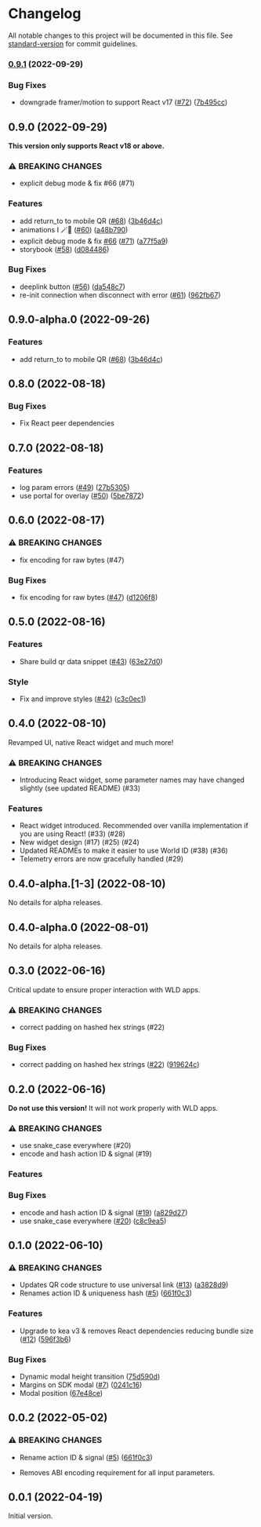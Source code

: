 # Changelog

All notable changes to this project will be documented in this file. See [standard-version](https://github.com/conventional-changelog/standard-version) for commit guidelines.

### [0.9.1](https://github.com/worldcoin/world-id-js/compare/v0.9.0...v0.9.1) (2022-09-29)

### Bug Fixes

- downgrade framer/motion to support React v17 ([#72](https://github.com/worldcoin/world-id-js/issues/72)) ([7b495cc](https://github.com/worldcoin/world-id-js/commit/7b495cc8841872116dfa05514c96ce9eb3aae5ab))

## 0.9.0 (2022-09-29)

**This version only supports React v18 or above.**

### ⚠ BREAKING CHANGES

- explicit debug mode & fix #66 (#71)

### Features

- add return_to to mobile QR ([#68](https://github.com/worldcoin/world-id-js/issues/68)) ([3b46d4c](https://github.com/worldcoin/world-id-js/commit/3b46d4c67dcc45e03a15ec5575e9e2e9f6c515ea))
- animations I 🪄🧞 ([#60](https://github.com/worldcoin/world-id-js/issues/60)) ([a48b790](https://github.com/worldcoin/world-id-js/commit/a48b79076c60cfeded0f34efd78c1b6b89da64d1))
- explicit debug mode & fix [#66](https://github.com/worldcoin/world-id-js/issues/66) ([#71](https://github.com/worldcoin/world-id-js/issues/71)) ([a77f5a9](https://github.com/worldcoin/world-id-js/commit/a77f5a91f48a51921e93be1223fe5bedd054960f))
- storybook ([#58](https://github.com/worldcoin/world-id-js/issues/58)) ([d084486](https://github.com/worldcoin/world-id-js/commit/d08448646937a57ef5ce2dbbf8e850ae98d5e9c0))

### Bug Fixes

- deeplink button ([#56](https://github.com/worldcoin/world-id-js/issues/56)) ([da548c7](https://github.com/worldcoin/world-id-js/commit/da548c7d8cfc69ec71df438e2f408be58d4e6962))
- re-init connection when disconnect with error ([#61](https://github.com/worldcoin/world-id-js/issues/61)) ([962fb67](https://github.com/worldcoin/world-id-js/commit/962fb670d3937368c2b5b69aaf32822e5212c722))

## 0.9.0-alpha.0 (2022-09-26)

### Features

- add return_to to mobile QR ([#68](https://github.com/worldcoin/world-id-js/issues/68)) ([3b46d4c](https://github.com/worldcoin/world-id-js/commit/3b46d4c67dcc45e03a15ec5575e9e2e9f6c515ea))

## 0.8.0 (2022-08-18)

### Bug Fixes

- Fix React peer dependencies

## 0.7.0 (2022-08-18)

### Features

- log param errors ([#49](https://github.com/worldcoin/world-id-js/issues/49)) ([27b5305](https://github.com/worldcoin/world-id-js/commit/27b5305768e48f675f3aab8ea19464652a06b82d))
- use portal for overlay ([#50](https://github.com/worldcoin/world-id-js/issues/50)) ([5be7872](https://github.com/worldcoin/world-id-js/commit/5be78726a156f724f0713ade7376b97cde926003))

## 0.6.0 (2022-08-17)

### ⚠ BREAKING CHANGES

- fix encoding for raw bytes (#47)

### Bug Fixes

- fix encoding for raw bytes ([#47](https://github.com/worldcoin/world-id-js/issues/47)) ([d1206f8](https://github.com/worldcoin/world-id-js/commit/d1206f81b766c024023d0759b94e071a12cc80c2))

## 0.5.0 (2022-08-16)

### Features

- Share build qr data snippet ([#43](https://github.com/worldcoin/world-id-js/issues/43)) ([63e27d0](https://github.com/worldcoin/world-id-js/commit/63e27d04fcc73eaed14e7e7b11a66e9c9b835710))

### Style

- Fix and improve styles ([#42](https://github.com/worldcoin/world-id-js/pull/42)) ([c3c0ec1](https://github.com/worldcoin/world-id-js/commit/c3c0ec1c7fb2bd8342c525a7f130ef18884ac5e8))

## 0.4.0 (2022-08-10)

Revamped UI, native React widget and much more!

### ⚠ BREAKING CHANGES

- Introducing React widget, some parameter names may have changed slightly (see updated README) (#33)

### Features

- React widget introduced. Recommended over vanilla implementation if you are using React! (#33) (#28)
- New widget design (#17) (#25) (#24)
- Updated READMEs to make it easier to use World ID (#38) (#36)
- Telemetry errors are now gracefully handled (#29)

## 0.4.0-alpha.[1-3] (2022-08-10)

No details for alpha releases.

## 0.4.0-alpha.0 (2022-08-01)

No details for alpha releases.

## 0.3.0 (2022-06-16)

Critical update to ensure proper interaction with WLD apps.

### ⚠ BREAKING CHANGES

- correct padding on hashed hex strings (#22)

### Bug Fixes

- correct padding on hashed hex strings ([#22](https://github.com/worldcoin/world-id-js/issues/22)) ([919624c](https://github.com/worldcoin/world-id-js/commit/919624cba3fda54f6236e817f758bae5f4961f6e))

## 0.2.0 (2022-06-16)

**Do not use this version!** It will not work properly with WLD apps.

### ⚠ BREAKING CHANGES

- use snake_case everywhere (#20)
- encode and hash action ID & signal (#19)

### Features

### Bug Fixes

- encode and hash action ID & signal ([#19](https://github.com/worldcoin/world-id-js/issues/19)) ([a829d27](https://github.com/worldcoin/world-id-js/commit/a829d2753116dc3d0d026de81d2704fcf0a138ae))
- use snake_case everywhere ([#20](https://github.com/worldcoin/world-id-js/issues/20)) ([c8c9ea5](https://github.com/worldcoin/world-id-js/commit/c8c9ea5793e6284707fd0f5c43850191c1f304b6))

## 0.1.0 (2022-06-10)

### ⚠ BREAKING CHANGES

- Updates QR code structure to use universal link ([#13](https://github.com/worldcoin/world-id-js/issues/13)) ([a3828d9](https://github.com/worldcoin/world-id-js/commit/a3828d9b361019ba95ea08313fb7b03105b1dcbf))
- Renames action ID & uniqueness hash ([#5](https://github.com/worldcoin/world-id-js/issues/5)) ([661f0c3](https://github.com/worldcoin/world-id-js/commit/661f0c3285c2bebe83d2a23819d7b09cb8a0ed0a))

### Features

- Upgrade to kea v3 & removes React dependencies reducing bundle size ([#12](https://github.com/worldcoin/world-id-js/issues/12)) ([596f3b6](https://github.com/worldcoin/world-id-js/commit/596f3b6e24e889fcd6c667c2e183b2e69c723e9b))

### Bug Fixes

- Dynamic modal height transition ([75d590d](https://github.com/worldcoin/world-id-js/commit/75d590de97d4f0e6870e51efb5ca490b44e80e3b))
- Margins on SDK modal ([#7](https://github.com/worldcoin/world-id-js/issues/7)) ([0241c16](https://github.com/worldcoin/world-id-js/commit/0241c161d3b82e3c09fdcfb812bc7ed6f72ac990))
- Modal position ([67e48ce](https://github.com/worldcoin/world-id-js/commit/67e48ce30a4a3a15ad5d689b2468a27b53e1e2d2))

## 0.0.2 (2022-05-02)

### ⚠ BREAKING CHANGES

- Rename action ID & signal ([#5](https://github.com/worldcoin/world-id-js/issues/5)) ([661f0c3](https://github.com/worldcoin/world-id-js/commit/661f0c3285c2bebe83d2a23819d7b09cb8a0ed0a))

- Removes ABI encoding requirement for all input parameters.

## 0.0.1 (2022-04-19)

Initial version.
